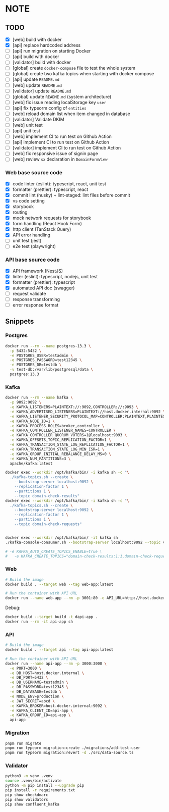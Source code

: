 # NOTE

## TODO

- [x] [web] build with docker
- [x] [api] replace hardcoded address
- [ ] [api] run migration on starting Docker
- [ ] [api] build with docker
- [ ] [validator] build with docker
- [ ] [global] create `docker-compose` file to test the whole system
- [ ] [global] create two kafka topics when starting with docker compose
- [ ] [api] update `README.md`
- [ ] [web] update `README.md`
- [ ] [validator] update `README.md`
- [ ] [global] update `README.md` (system architecture)
- [ ] [web] fix issue reading localStorage key `user`
- [ ] [api] fix typeorm config of `entities`
- [ ] [web] reload domain list when item changed in database
- [ ] [validator] Validate DKIM
- [ ] [web] unit test
- [ ] [api] unit test
- [ ] [web] implement CI to run test on Github Action
- [ ] [api] implement CI to run test on Github Action
- [ ] [validator] implement CI to run test on Github Action
- [ ] [web] fix responsive issue of signin page
- [ ] [web] review `sx` declaration in `DomainFormView`

### Web base source code

- [x] code linter (eslint): typescript, react, unit test
- [x] formatter (prettier): typescript, react
- [x] commit lint (husky) + lint-staged: lint files before commit
- [x] vs code setting
- [x] storybook
- [x] routing
- [x] mock network requests for storybook
- [x] form handling (React Hook Form)
- [x] http client (TanStack Query)
- [x] API error handling
- [ ] unit test (jest)
- [ ] e2e test (playwright)

### API base source code

- [x] API framework (NestJS)
- [x] linter (eslint): typescript, nodejs, unit test
- [x] formatter (prettier): typescript
- [x] automated API doc (swagger)
- [ ] request validate
- [ ] response transforming
- [ ] error response format

## Snippets

### Postgres

```sh
docker run --rm --name postgres-13.3 \
  -p 5432:5432 \
  -e POSTGRES_USER=testadmin \
  -e POSTGRES_PASSWORD=test12345 \
  -e POSTGRES_DB=testdb \
  -v test-db:/var/lib/postgresql/data \
  postgres:13.3
```

### Kafka

```sh
docker run --rm --name kafka \
  -p 9092:9092 \
  -e KAFKA_LISTENERS=PLAINTEXT://:9092,CONTROLLER://:9093 \
  -e KAFKA_ADVERTISED_LISTENERS=PLAINTEXT://host.docker.internal:9092 \
  -e KAFKA_LISTENER_SECURITY_PROTOCOL_MAP=CONTROLLER:PLAINTEXT,PLAINTEXT:PLAINTEXT \
  -e KAFKA_NODE_ID=1 \
  -e KAFKA_PROCESS_ROLES=broker,controller \
  -e KAFKA_CONTROLLER_LISTENER_NAMES=CONTROLLER \
  -e KAFKA_CONTROLLER_QUORUM_VOTERS=1@localhost:9093 \
  -e KAFKA_OFFSETS_TOPIC_REPLICATION_FACTOR=1 \
  -e KAFKA_TRANSACTION_STATE_LOG_REPLICATION_FACTOR=1 \
  -e KAFKA_TRANSACTION_STATE_LOG_MIN_ISR=1 \
  -e KAFKA_GROUP_INITIAL_REBALANCE_DELAY_MS=0 \
  -e KAFKA_NUM_PARTITIONS=3 \
  apache/kafka:latest

docker exec --workdir /opt/kafka/bin/ -i kafka sh -c "\
  ./kafka-topics.sh --create \
    --bootstrap-server localhost:9092 \
    --replication-factor 1 \
    --partitions 1 \
    --topic domain-check-results"
docker exec --workdir /opt/kafka/bin/ -i kafka sh -c "\
  ./kafka-topics.sh --create \
    --bootstrap-server localhost:9092 \
    --replication-factor 1 \
    --partitions 1 \
    --topic domain-check-requests"


docker exec --workdir /opt/kafka/bin/ -it kafka sh
./kafka-console-consumer.sh --bootstrap-server localhost:9092 --topic validate-domain-topic --from-beginning

# -e KAFKA_AUTO_CREATE_TOPICS_ENABLE=true \
#   -e KAFKA_CREATE_TOPICS="domain-check-results:1:1,domain-check-requests:1:1:compact" \
```

### Web

```sh
# Build the image
docker build . --target web --tag web-app:latest

# Run the container with API URL
docker run --name web-app --rm -p 3001:80 -e API_URL=http://host.docker.internal:3000 web-app
```

Debug:

```sh
docker build --target build -t dapi-app .
docker run --rm -it api-app sh
```

### API

```sh
# Build the image
docker build . --target api --tag api-app:latest

# Run the container with API URL
docker run --name api-app --rm -p 3000:3000 \
  -e PORT=3000 \
  -e DB_HOST=host.docker.internal \
  -e DB_PORT=5432 \
  -e DB_USERNAME=testadmin \
  -e DB_PASSWORD=test12345 \
  -e DB_DATABASE=testdb \
  -e NODE_ENV=production \
  -e JWT_SECRET=abcd \
  -e KAFKA_BROKER=host.docker.internal:9092 \
  -e KAFKA_CLIENT_ID=api-app \
  -e KAFKA_GROUP_ID=api-app \
  api-app
```

### Migration

```sh
pnpm run migrate
pnpm run typeorm migration:create ./migrations/add-test-user
pnpm run typeorm migration:revert -d ./src/data-source.ts
```

### Validator

```sh
python3 -m venv .venv
source .venv/bin/activate
python -m pip install --upgrade pip
pip install -r requirements.txt
pip show checkdmarc
pip show validators
pip show confluent_kafka
```
